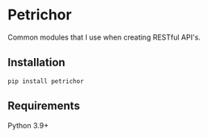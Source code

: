 # Petrichor

Common modules that I use when creating RESTful API's.

## Installation
```
pip install petrichor
```

## Requirements
Python 3.9+
